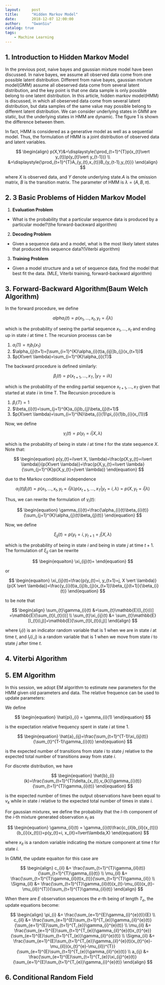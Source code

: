 ```yaml
---
layout:     post
title:      "Hidden Markov Model"
date:       2018-12-07 12:00:00
author:     "GwanSiu"
catalog: true
tags:
    - Machine Learning
---
```


## 1. Introduction to Hidden Markov Model

In the previous post, naive bayes and gaussian mixture model have been discussed. In naive bayes, we assume all observed data come from one possible latent distribution. Different from naive bayes, gaussian mixture model(GMM) assume all obeserved data come from several latent distribution, and the key point is that one data sample is only possible belong to one latent distribution. In this article, hidden markov model(HMM) is discussed, in which all obeserved data come from several latent distribution, but data samples of the same value may possible belong to different latent distribution. We can consider underlying states in GMM are static, but the underlying states in HMM are dynamic. The figure 1 is shown the difference between them.


In fact, HMM is considered as a generative model as well as a sequential model. Thus, the formulation of HMM is a joint distribution of observed data and latent variables.

$$
\begin{align}
p(X,Y)&=\displaystyle{\prod_{t=1}^{T}p(x_{t}\vert y_{t})p(y_{t}\vert y_{t-1})} \\
&=\displaystyle{\prod_{t=1}^{T}A_{y_{t},x_{t}}B_{y_{t-1},y_{t}}}
\end{align}
$$

where $X$ is observed data, and $Y$ denote underlying state.$A$ is the omission matrix, $B$ is the transition matrix. The parameter of HMM is $\lambda=(A,B,\pi)$.

## 2. 3 Basic Problems of Hidden Markov Model

1. **Evaluation Problem**
  - What is the probability that a particular sequence data is produced by a particular model?(the forward-backward algorithm)

2. **Decoding Problem**
  - Given a sequence data and a model, what is the most likely latent states that produced this sequence data?(Viterbi algorithm)

3. **Training Problem**
  - Given a model structure and a set of sequence data, find the model that best fit the data. (MLE, Viterbi training, forward-backward algorithm)

## 3. Forward-Backward Algorithm(Baum Welch Algorithm)

In the forward procedure, we define

$$
\begin{equation}
alpha_{i}(t) = p(x_{1},...,x_{t}, y_{t}=i\vert \lambda)
\end{equation}
$$

which is the probability of seeing the partial sequence $x_{1},...,x_{t}$ and ending up in state $i$ at time $t$. The recursion processs can be

1. $\alpha_{i}(1)=\pi_{i}b_{i}(x_{1})$
2. $\alpha_{j}(t+1)=[\sum_{i=1}^{K}\alpha_{i}(t)a_{ij}]b_{j}(x_{t+1})$
3. $p(X\vert \lambda)=\sum_{i=1}^{K}\alpha_{i}(T)$

The backward procedure is defined similarly:

$$
\begin{equation}
\beta_{i}(t) = p(x_{t+1},...,x_{T},\vert y_{T}=i \lambda)
\end{equation}
$$

which is the probability of the ending partial sequence $x_{t+1},...,x_{T}$ given that started at state $i$ in time T. The Recursion procedure is

1. $\beta_{i}(T)=1$
2. $\beta_{i}(t)=\sum_{j=1}^{K}a_{ij}b_{j}\beta_{j}(t+1)$
3. $p(X\vert \lambda)=\sum_{i=1}^{N}\beta_{i}(1)\pi_{i}(1)b_{i}(x_{1})$

Now, we define

$$
\begin{equation}
\gamma_{i}(t)=p(y_{t}=i\vert X,\lambda)
\end{equation}
$$

which is the probability of being in state $i$ at time $t$ for the state sequence $X$. Note that:

$$
\begin{equation}
p(y_{t}=i\vert X, \lambda)=\frac{p(X,y_{t}=i\vert \lambda)}{p(X\vert \lambda)}=\frac{p(X,y_{t}=i\vert \lambda}{\sum_{j=1}^{K}p(X,y_{t}=j\vert \lambda)}
\end{equation}
$$

due to the Markov conditional independence

$$
\alpha_{i}(t)\beta_{i}(t)=p(x_{1},...,x_{t},y_{t}=i\vert \lambda)p(x_{t+1},...,x_{T}\vert y_{t}=i,\lambda)=p(X,y_{t}=i\vert\lambda)
$$

Thus, we can rewrite the formulation of $\gamma_{i}(t)$:

$$
\begin{equation}
\gamma_{i}(t)=\frac{\alpha_{i}(t)\beta_{i}(t)}{\sum_{j=1}^{K}\alpha_{j}(t)\beta_{j}(t)}
\end{equation}
$$

Now, we define 

$$
\begin{equation}
\xi_{ij}(t)=p(y_{t}=i,y_{t+1}=j\vert X,\lambda)
\end{equation}
$$

which is the probability of being in state $i$ and being in state $j$ at time $t+1$. The formulation of $\xi_{ij}$ can be rewrite

$$
\begin{equaiton}
\xi_{ij}(t)=
\end{equation}
$$

or

$$
\begin{equaiton}
\xi_{ij}(t)=\frac{p(y_{t}=i, y_{t+1}=j, X \vert \lambda)}{p(X \vert \lambda)}=\frac{y_{i}(t)a_{ij}b_{j}(x_{t+1})\beta_{j}(t+1)}{\beta_{i}(t)}
\end{equation}
$$

to be note that 

$$
\begin{align}
\sum_{t}\gamma_{i}(t) &=\sum_{t}\mathbb{E}[I_{t}(i)] =\mathbb{E}[\sum_{t}I_{t}(i)] \\
\sum_{t}\xi_{ij}(t) &= \sum_{t}\mathbb{E}[I_{t}(i,j)]=\mathbb{E}[\sum_{t}I_{t}(i,j)]
\end{align}
$$

where $I_{t}(i)$ is an indicator random variable that is 1 when we are in state $i$ at time $t$, and $I_{t}(i,j)$ is a random variable that is 1 when we move from state $i$ to state $j$ after time $t$.

## 4. Viterbi Algorithm

## 5. EM Algorithm

In this session, we adopt EM algorithm to estimate new parameters for the HMM given old parameters and data. The relative frequence can be used to update parameters:

We define

$$
\begin{equation}
\hat{pi}_{i} = \gamma_{i}(1)
\end{equation}
$$

is the expectation relative frequency spent in state $i$ at time 1.

$$
\begin{equation}
\hat{a}_{ij}=\frac{\sum_{t=1}^{T-1}\xi_{ij}(t)}{\sum_{t}^{T-1}\gamma_{i}(t)}
\end{equation}
$$

is the expected number of transitions from state $i$ to state $j$ relative to the expected total number of transitions away from state $i$.

For discrete distribution, we have

$$
\begin{equation}
\hat{b}_{i}(k)=\frac{\sum_{t=1}^{T}\delta_{x_{t},v_{k}}\gamma_{i}(t)}{\sum_{t=1}^{T}\gamma_{i}(t)}
\end{equation}
$$

is the expected number of times the output observations have been equal to $v_{k}$ while in state $i$ relative to the expected total number of times in state $i$.

For gaussian mixturex, we define the probability that the $l$-th component of the $i$-th mixture generated observation $x_{t}$ as 

$$
\begin{equation}
\gamma_{il}(t) = \gamma_{i}(t)\frac{c_{il}b_{il}(x_{t})}{b_{i}(x_{t})}=p(y_{t}=i, x_{it}=l\vert\lambda,X)
\end{equation}
$$

where $x_{it}$ is a random variable indicating the mixture component at time $t$ for state $i$.

In GMM, the update equaiton for this case are

$$
\begin{align}
c_{il} &= \frac{\sum_{t=1}^{T}\gamma_{il}(t)}{\sum_{t=1}^{T}\gamma_{i}(t)} \\
\mu_{il} &= \frac{\sum_{t=1}^{T}\gamma_{il}(t)x_{t}}{\sum_{t=1}^{T}\gamma_{il}} \\
\Sigma_{il} &= \frac{\sum_{t=1}^{T}\gamma_{il}(t)(x_{t}-\mu_{il})(x_{t}-\mu_{il})^{T}}{\sum_{t=1}^{T}\gamma_{il}(t)}
\end{align}
$$

When there are $E$ observation sequences the $e$-th being of length $T_{e}$, the update equations become:

$$
\begin{align}
\pi_{i} &= \frac{\sum_{e=1}^{E}\gamma_{i}^{e}(t)}{E} \\
c_{il} &= \frac{\sum_{e=1}^{E}\sum_{t=1}^{T_{e}}\gamma_{il}^{e}(t)}{\sum_{e=1}^{E}\sum_{t=1}^{T_{e}}\gamma_{i}^{e}(t)} \\
\mu_{il} &= \frac{\sum_{e=1}^{E}\sum_{t=1}^{T_{e}}\gamma_{il}^{e}(t)x_{t}^{e}}{\sum_{e=1}^{E}\sum_{t=1}^{T_{e}}\gamma_{il}^{e}(t)} \\ 
\Sigma_{il} &= \frac{\sum_{e=1}^{E}\sum_{t=1}^{T_{e}}\gamma_{il}^{e}(t)(x_{t}^{e}-\mu_{il})(x_{t}^{e}-\mu_{il})^{T}}{\sum_{e=1}^{E}\sum_{t=1}^{T_{e}}\gamma_{il}^{e}(t)} \\
a_{ij} &= \frac{\sum_{e=1}^{E}\sum_{t=1}^{T_{e}}\xi_{ij}^{e}(t)}{\sum_{e=1}^{E}\sum_{t=1}^{T_{e}}\gamma_{i}^{e}(t)}
\end{align}
$$



## 6. Conditional Random Field